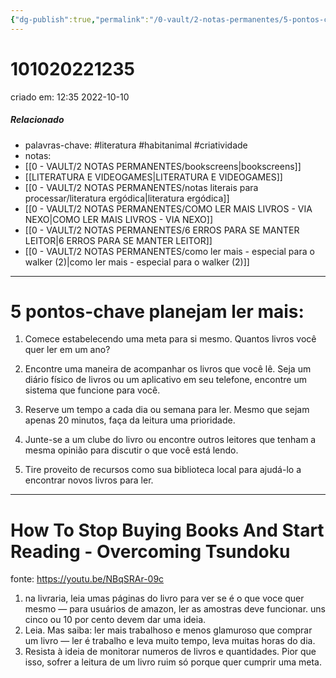 ```yaml
---
{"dg-publish":true,"permalink":"/0-vault/2-notas-permanentes/5-pontos-chave-para-aquele-que-planejam-ler-mais/","tags":["permanente","literatura","habitanimal","criatividade"],"dgHomeLink":true,"dgShowLocalGraph":true,"dgShowFileTree":true,"dgEnableSearch":true,"noteIcon":""}
---
```


# 101020221235
criado em: 12:35 2022-10-10

##### Relacionado
- palavras-chave: #literatura #habitanimal #criatividade 
- notas:
- [[0 - VAULT/2 NOTAS PERMANENTES/bookscreens\|bookscreens]]
- [[LITERATURA E VIDEOGAMES\|LITERATURA E VIDEOGAMES]]
- [[0 - VAULT/2 NOTAS PERMANENTES/notas literais para processar/literatura ergódica\|literatura ergódica]]
- [[0 - VAULT/2 NOTAS PERMANENTES/COMO LER MAIS LIVROS - VIA NEXO\|COMO LER MAIS LIVROS - VIA NEXO]]
- [[0 - VAULT/2 NOTAS PERMANENTES/6 ERROS PARA SE MANTER LEITOR\|6 ERROS PARA SE MANTER LEITOR]]
- [[0 - VAULT/2 NOTAS PERMANENTES/como ler mais - especial para o walker (2)\|como ler mais - especial para o walker (2)]]

---
# 5 pontos-chave planejam ler mais:  
  
1. Comece estabelecendo uma meta para si mesmo. Quantos livros você quer ler em um ano?  
  
2. Encontre uma maneira de acompanhar os livros que você lê. Seja um diário físico de livros ou um aplicativo em seu telefone, encontre um sistema que funcione para você.  
  
3. Reserve um tempo a cada dia ou semana para ler. Mesmo que sejam apenas 20 minutos, faça da leitura uma prioridade.  
  
4. Junte-se a um clube do livro ou encontre outros leitores que tenham a mesma opinião para discutir o que você está lendo.  
  
5. Tire proveito de recursos como sua biblioteca local para ajudá-lo a encontrar novos livros para ler.  

---
# How To Stop Buying Books And Start Reading - Overcoming Tsundoku
fonte: https://youtu.be/NBqSRAr-09c

1. na livraria, leia umas páginas do livro para ver se é o que voce quer mesmo — para usuários de amazon, ler as amostras deve funcionar. uns cinco ou 10 por cento devem dar uma ideia.
2. Leia. Mas saiba: ler mais trabalhoso e menos glamuroso que comprar um livro — ler é trabalho e leva muito tempo, leva muitas horas do dia. 
3. Resista à ideia de monitorar numeros de livros e quantidades. Pior que isso, sofrer a leitura de um livro ruim só porque quer cumprir uma meta.
